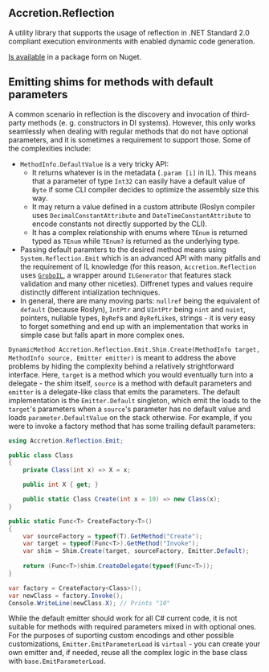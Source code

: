 ## Accretion.Reflection

A utility library that supports the usage of reflection in .NET Standard 2.0 compliant execution environments with enabled dynamic code generation.

[Is available](https://www.nuget.org/packages/Accretion.Reflection/) in a package form on Nuget.

## Emitting shims for methods with default parameters

A common scenario in reflection is the discovery and invocation of third-party methods (e. g. constructors in DI systems). However, this only works seamlessly when dealing with regular methods that do not have optional parameters, and it is sometimes a requirement to support those. Some of the complexities include:
- `MethodInfo.DefaultValue` is a very tricky API:
  - It returns whatever is in the metadata (`.param [i]` in IL). This means that a parameter of type `Int32` can easily have a default value of `Byte` if some CLI compiler decides to optimize the assembly size this way.
  - It may return a value defined in a custom attribute (Roslyn compiler uses `DecimalConstantAttribute` and `DateTimeConstantAttribute` to encode constants not directly supported by the CLI).
  - It has a complex relationship with enums where `TEnum` is returned typed as `TEnum` while `TEnum?` is returned as the underlying type.
- Passing default paramters to the desired method means using `System.Reflection.Emit` which is an advanced API with many pitfalls and the requirement of IL knowledge (for this reason, `Accretion.Reflection` uses [`GroboIL`](https://github.com/skbkontur/gremit), a wrapper around `ILGenerator` that features stack validation and many other niceties). Diffrenet types and values require distinctly different intialization techniques.
- In general, there are many moving parts: `nullref` being the equivalent of `default` (because Roslyn), `IntPtr` and `UIntPtr` being `nint` and `nuint`, pointers, nullable types, `ByRef`s and `ByRefLike`s, strings - it is very easy to forget something and end up with an implementation that works in simple case but falls apart in more complex ones.

`DynamicMethod Accretion.Reflection.Emit.Shim.Create(MethodInfo target, MethodInfo source, Emitter emitter)` is meant to address the above problems by hiding the complexity behind a relatively strightforward interface. Here, `target` is a method which you would eventually turn into a delegate - the shim itself, `source` is a method with default parameters and `emitter` is a delegate-like class that emits the parameters. The default implementation is the `Emitter.Default` singleton, which emit the loads to the `target`'s parameters when a `source`'s parameter has no default value and loads `parameter.DefaultValue` on the stack otherwise. For example, if you were to invoke a factory method that has some trailing default parameters:
````C#
using Accretion.Reflection.Emit;

public class Class 
{
    private Class(int x) => X = x;

    public int X { get; }

    public static Class Create(int x = 10) => new Class(x);
}

public static Func<T> CreateFactory<T>()
{
    var sourceFactory = typeof(T).GetMethod("Create");
    var target = typeof(Func<T>).GetMethod("Invoke");
    var shim = Shim.Create(target, sourceFactory, Emitter.Default);
    
    return (Func<T>)shim.CreateDelegate(typeof(Func<T>));
}

var factory = CreateFactory<Class>();
var newClass = factory.Invoke(); 
Console.WriteLine(newClass.X); // Prints "10"
````
While the default emitter should work for all C# current code, it is not suitable for methods with required parameters mixed in with optional ones. For the purposes of suporting custom encodings and other possible customizations, `Emitter.EmitParameterLoad` is `virtual` - you can create your own emitter and, if needed, reuse all the complex logic in the base class with `base.EmitParameterLoad`.
